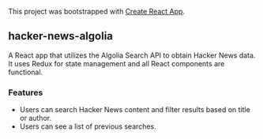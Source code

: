 This project was bootstrapped with [Create React App](https://github.com/facebook/create-react-app).

## hacker-news-algolia

A React app that utilizes the Algolia Search API to obtain Hacker News data. It uses Redux for state management and all React components are functional. 

### Features

- Users can search Hacker News content and filter results based on title or author.
- Users can see a list of previous searches.
